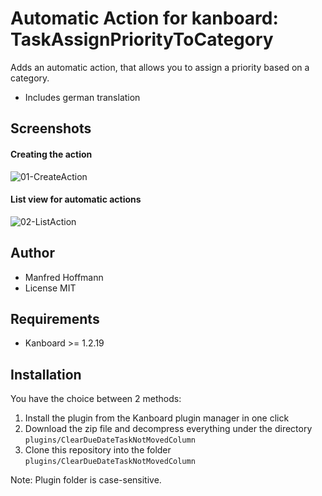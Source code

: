 Automatic Action for kanboard: TaskAssignPriorityToCategory
===========================================================

Adds an automatic action, that allows you to assign a priority based on a category.

 - Includes german translation

Screenshots
-----------

#### Creating the action

![01-CreateAction](https://AddRealLinkLater.png)


#### List view for automatic actions

![02-ListAction](https://AddRealLinkLater.png)


Author
------

- Manfred Hoffmann
- License MIT

Requirements
------------

- Kanboard >= 1.2.19

Installation
------------

You have the choice between 2 methods:

1. Install the plugin from the Kanboard plugin manager in one click
2. Download the zip file and decompress everything under the directory `plugins/ClearDueDateTaskNotMovedColumn`
3. Clone this repository into the folder `plugins/ClearDueDateTaskNotMovedColumn`

Note: Plugin folder is case-sensitive.
